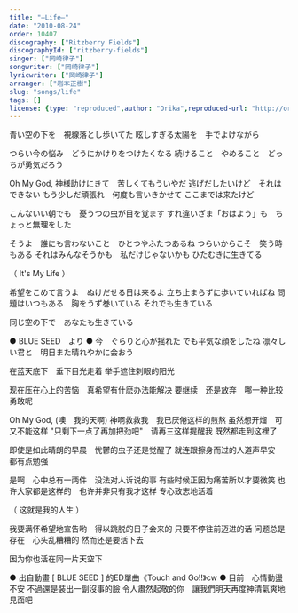 ```yaml
---
title: "―Life―"
date: "2010-08-24"
order: 10407
discography: ["Ritzberry Fields"]
discographyId: ["ritzberry-fields"]
singer: ["岡崎律子"]
songwriter: ["岡崎律子"]
lyricwriter: ["岡崎律子"]
arranger: ["岩本正樹"]
slug: "songs/life"
tags: []
license: {type: "reproduced",author: "Orika",reproduced-url: "http://orikamushi.myweb.hinet.net/",reproduced-website: "織歌蟲網站"}
---
```


青い空の下を　視線落とし歩いてた 
眩しすぎる太陽を　手でよけながら 

つらい今の悩み　どうにかけりをつけたくなる 
続けること　やめること　どっちが勇気だろう 

Oh My God, 
神様助けにきて　苦しくてもういやだ 
逃げだしたいけど　それはできない 
もう少しだ頑張れ　何度も言いきかせて 
ここまでは来たけど 

こんないい朝でも　憂うつの虫が目を覚ます 
すれ違いざま「おはよう」も　ちょっと無理をした 

そうよ　誰にも言わないこと　ひとつやふたつあるね 
つらいからこそ　笑う時もある 
それはみんなそうかも　私だけじゃないかも 
ひたむきに生きてる 

（ It's My Life ） 

希望をこめて言うよ　ぬけだせる日は来るよ 
立ち止まらずに歩いていればね 
問題はいつもある　胸をうず巻いている 
それでも生きている 

同じ空の下で　あなたも生きている

● BLUE SEED　より ● 今　ぐらりと心が揺れた でも平気な顔をしたね 凛々しい君と　明日また晴れやかに会おう

在蓝天底下　垂下目光走着 
举手遮住刺眼的阳光 

现在压在心上的苦恼　真希望有什麽办法能解决 
要继续　还是放弃　哪一种比较勇敢呢 

Oh My God, (噢　我的天啊) 
神啊救救我　我已厌倦这样的煎熬 
虽然想开熘　可又不能这样 
"只剩下一点了再加把劲吧"　请再三这样提醒我 
既然都走到这裡了 

即使是如此晴朗的早晨　忧鬱的虫子还是觉醒了 
就连跟擦身而过的人道声早安　都有点勉强 

是啊　心中总有一两件　没法对人诉说的事 
有些时候正因为痛苦所以才要微笑 
也许大家都是这样的　也许并非只有我才这样 
专心致志地活着 

（ 这就是我的人生 ） 

我要满怀希望地宣告哟　得以跳脱的日子会来的 
只要不停往前迈进的话 
问题总是存在　心头乱糟糟的 
然而还是要活下去 

因为你也活在同一片天空下

● 出自動畫 \[ BLUE SEED \] 的ED單曲《Touch and Go!!》cw ● 目前　心情動盪不安 不過還是裝出一副沒事的臉 令人肅然起敬的你　讓我們明天再度神清氣爽地見面吧
